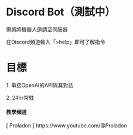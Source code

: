 # Discord Bot（測試中）
<p>需將將機器人邀請至伺服器</p>
<p>在Discord頻道輸入「>help」即可了解指令</p>

# 目標
<p>1. 串接OpenAI的API與其對話</p>
<p>2. 24hr常駐</p>
<h4>教學頻道</h4>
[ Proladon ] https://www.youtube.com/@Proladon
